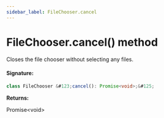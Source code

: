 ```yaml
---
sidebar_label: FileChooser.cancel
---
```


# FileChooser.cancel() method

Closes the file chooser without selecting any files.

#### Signature:

```typescript
class FileChooser &#123;cancel(): Promise<void>;&#125;
```

**Returns:**

Promise&lt;void&gt;
